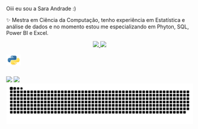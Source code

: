 
Oiii eu sou a Sara Andrade :) 

✨ Mestra em Ciência da Computação, tenho experiência em Estatística e análise de dados e no momento estou me especializando em Phyton, SQL, Power BI e Excel.

</div>
<div align="center">
<a href="[https://github.com/Sara-andr">
  <img width="48%" src="https://github-readme-stats.vercel.app/api?username=Sara-andr&show_icons=true&theme=radical&include_all_commits=true&count_private=true" />

  <img width="38%" src="https://github-readme-stats.vercel.app/api/top-langs?username=Sara-andr&layout=compact&langs_count=16&show_icons=true&theme=radical"/>

</div>


<div style="display: inline_block"><br>
  <img align="center" alt="Rafa-Python" height="30" width="40" src="https://raw.githubusercontent.com/devicons/devicon/master/icons/python/python-original.svg">
</div>
  
  ##
 
<div> 
  <a href = "mailto:saraalvesandi@gmail.com"><img src="https://img.shields.io/badge/-Gmail-%23333?style=for-the-badge&logo=gmail&logoColor=white" target="_blank"></a>
  <a href="https://www.linkedin.com/in/sara-andrade-59402215a" target="_blank"><img src="https://img.shields.io/badge/-LinkedIn-%230077B5?style=for-the-badge&logo=linkedin&logoColor=white" target="_blank"></a> 
  
</div>


<picture align="center">
  <source media="(prefers-color-scheme: dark)" srcset="https://raw.githubusercontent.com/Sara-andr/Sara-andr/output/github-contribution-grid-snake-dark.svg">
  <source media="(prefers-color-scheme: light)" srcset="https://raw.githubusercontent.com/Sara-andr/Sara-andr/output/github-contribution-grid-snake-dark.svg">
  <img align="center" alt="github contribution grid snake animation" src="https://raw.githubusercontent.com/Sara-andr/Sara-andr/output/github-contribution-grid-snake.svg">
</picture>
<!---
Sara-andr/Sara-andr is a ✨ special ✨ repository because its `README.md` (this file) appears on your GitHub profile.
You can click the Preview link to take a look at your changes.
--->
